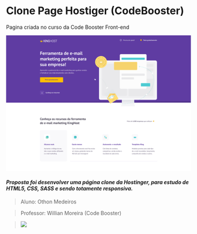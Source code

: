 # Clone Page Hostiger (CodeBooster)

Pagina criada no curso da Code Booster Front-end 

![](https://github.com/othonsm/Clone-HostigerPage-CodeBooster/blob/main/img/page.jpeg)
#### *Proposta foi desenvolver uma página clone da Hostinger, para estudo de HTML5, CSS, SASS e sendo totamente responsiva.*


> Aluno: 
> Othon Medeiros

> Professor: 
> Willian Moreira (Code Booster)

> ![](https://codeboost.com.br/)





